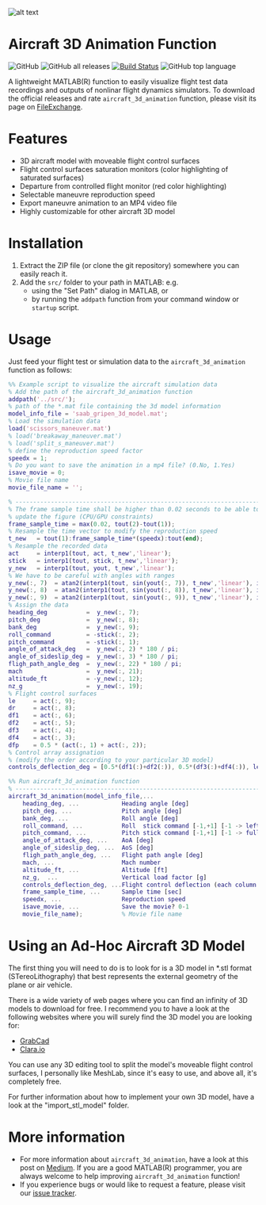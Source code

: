 ![alt text](https://im.ezgif.com/tmp/ezgif-1-a37470a31088.gif)
# Aircraft 3D Animation Function
![GitHub](https://img.shields.io/github/license/Ro3code/aircraft_3d_animation) ![GitHub all releases](https://img.shields.io/github/downloads/Ro3code/aircraft_3d_animation/total) [![Build Status](https://travis-ci.org/joemccann/dillinger.svg?branch=master)](https://travis-ci.org/joemccann/dillinger) ![GitHub top language](https://img.shields.io/github/languages/top/Ro3code/aircraft_3d_animation)

A lightweight MATLAB(R) function to easily visualize flight test data recordings and outputs of nonlinar flight dynamics simulators. To download the official releases and rate `aircraft_3d_animation` function, please visit its page on [FileExchange](http://www.mathworks.com/matlabcentral/fileexchange/22022).

Features
============
* 3D aircraft model with moveable flight control surfaces 
* Flight control surfaces saturation monitors (color highlighting of saturated surfaces) 
* Departure from controlled flight monitor (red color highlighting) 
* Selectable maneuvre reproduction speed 
* Export maneuvre animation to an MP4 video file
* Highly customizable for other aircraft 3D model

Installation
============

1. Extract the ZIP file (or clone the git repository) somewhere you can easily reach it. 
2. Add the `src/` folder to your path in MATLAB: e.g. 
    - using the "Set Path" dialog in MATLAB, or 
    - by running the `addpath` function from your command window or `startup` script.
    
Usage
=====

Just feed your flight test or simulation data to the `aircraft_3d_animation` function as follows:

```matlab
%% Example script to visualize the aircraft simulation data
% Add the path of the aircraft_3d_animation function
addpath('../src/');
% path of the *.mat file containing the 3d model information
model_info_file = 'saab_gripen_3d_model.mat';
% Load the simulation data
load('scissors_maneuver.mat')
% load('breakaway_maneuver.mat')
% load('split_s_maneuver.mat')
% define the reproduction speed factor
speedx = 1; 
% Do you want to save the animation in a mp4 file? (0.No, 1.Yes)
isave_movie = 0;
% Movie file name
movie_file_name = '';

% -------------------------------------------------------------------------
% The frame sample time shall be higher than 0.02 seconds to be able to 
% update the figure (CPU/GPU constraints)
frame_sample_time = max(0.02, tout(2)-tout(1));
% Resample the time vector to modify the reproduction speed
t_new   = tout(1):frame_sample_time*(speedx):tout(end);
% Resample the recorded data
act     = interp1(tout, act, t_new','linear');
stick   = interp1(tout, stick, t_new','linear');
y_new   = interp1(tout, yout, t_new','linear');
% We have to be careful with angles with ranges
y_new(:, 7)  = atan2(interp1(tout, sin(yout(:, 7)), t_new','linear'), interp1(tout, cos(yout(:, 7)), t_new','linear')) * 180 / pi;
y_new(:, 8)  = atan2(interp1(tout, sin(yout(:, 8)), t_new','linear'), interp1(tout, cos(yout(:, 8)), t_new','linear')) * 180 / pi;
y_new(:, 9)  = atan2(interp1(tout, sin(yout(:, 9)), t_new','linear'), interp1(tout, cos(yout(:, 9)), t_new','linear')) * 180 / pi;
% Assign the data
heading_deg           =  y_new(:, 7);
pitch_deg             =  y_new(:, 8);
bank_deg              =  y_new(:, 9);
roll_command          = -stick(:, 2);
pitch_command         = -stick(:, 1);
angle_of_attack_deg   =  y_new(:, 2) * 180 / pi;
angle_of_sideslip_deg =  y_new(:, 3) * 180 / pi;
fligh_path_angle_deg  =  y_new(:, 22) * 180 / pi;
mach                  =  y_new(:, 21);
altitude_ft           = -y_new(:, 12);
nz_g                  =  y_new(:, 19);
% Flight control surfaces
le     = act(:, 9);
dr     = act(:, 8);
df1    = act(:, 6);
df2    = act(:, 5);
df3    = act(:, 4);
df4    = act(:, 3);
dfp    = 0.5 * (act(:, 1) + act(:, 2));
% Control array assignation
% (modify the order according to your particular 3D model)
controls_deflection_deg = [0.5*(df1(:)+df2(:)), 0.5*(df3(:)+df4(:)), le(:), le(:), dr(:), dfp(:), dfp(:)];

%% Run aircraft_3d_animation function
% -------------------------------------------------------------------------
aircraft_3d_animation(model_info_file,...
    heading_deg, ...            Heading angle [deg]
    pitch_deg, ...              Pitch angle [deg]
    bank_deg, ...               Roll angle [deg]
    roll_command, ...           Roll  stick command [-1,+1] [-1 -> left,            +1 -> right]
    pitch_command, ...          Pitch stick command [-1,+1] [-1 -> full-back stick, +1 -> full-fwd stick]
    angle_of_attack_deg, ...    AoA [deg]
    angle_of_sideslip_deg, ...  AoS [deg]
    fligh_path_angle_deg, ...   Flight path angle [deg]
    mach, ...                   Mach number
    altitude_ft, ...            Altitude [ft]
    nz_g,  ...                  Vertical load factor [g]
    controls_deflection_deg, ...Flight control deflection (each column is a control surface)
    frame_sample_time, ...      Sample time [sec]
    speedx, ...                 Reproduction speed
    isave_movie, ...            Save the movie? 0-1
    movie_file_name);           % Movie file name
```

Using an Ad-Hoc Aircraft 3D Model
=================================

The first thing you will need to do is to look for is a 3D model in *.stl format (STereoLithography) that best represents the external geometry of the plane or air vehicle.

There is a wide variety of web pages where you can find an infinity of 3D models to download for free. I recommend you to have a look at the following websites where you will surely find the 3D model you are looking for:

* [GrabCad](https://grabcad.com/)
* [Clara.io](https://clara.io/library)

You can use any 3D editing tool to split the model's moveable flight control surfaces, I personally like MeshLab, since it's easy to use, and above all, it's completely free.

For further information about how to implement your own 3D model, have a look at the "import_stl_model" folder.


More information
================

* For more information about `aircraft_3d_animation`, have a look at this post on [Medium](https://github.com/matlab2tikz/matlab2tikz). If you are a good MATLAB(R) programmer, you are always welcome to help improving `aircraft_3d_animation` function!
* If you experience bugs or would like to request a feature, please visit our [issue tracker](https://github.com/Ro3code/aircraft_3d_animation/issues). 


